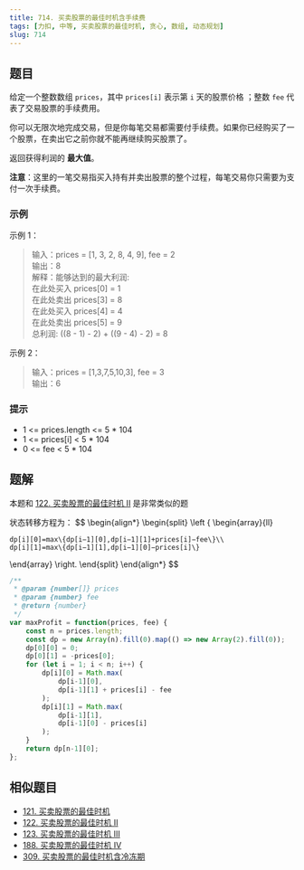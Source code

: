 ```yaml
---
title: 714. 买卖股票的最佳时机含手续费
tags: [力扣, 中等, 买卖股票的最佳时机, 贪心, 数组, 动态规划]
slug: 714
---
```

## 题目
给定一个整数数组 `prices`，其中 `prices[i]` 表示第 `i` 天的股票价格 ；整数 `fee` 代表了交易股票的手续费用。

你可以无限次地完成交易，但是你每笔交易都需要付手续费。如果你已经购买了一个股票，在卖出它之前你就不能再继续购买股票了。

返回获得利润的 **最大值**。

**注意**：这里的一笔交易指买入持有并卖出股票的整个过程，每笔交易你只需要为支付一次手续费。

### 示例
示例 1：

> 输入：prices = [1, 3, 2, 8, 4, 9], fee = 2  
> 输出：8  
> 解释：能够达到的最大利润:    
在此处买入 prices[0] = 1  
在此处卖出 prices[3] = 8  
在此处买入 prices[4] = 4  
在此处卖出 prices[5] = 9  
总利润: ((8 - 1) - 2) + ((9 - 4) - 2) = 8  

示例 2：

> 输入：prices = [1,3,7,5,10,3], fee = 3  
> 输出：6

### 提示
- 1 <= prices.length <= 5 * 104 
- 1 <= prices[i] < 5 * 104 
- 0 <= fee < 5 * 104

## 题解
本题和 [122. 买卖股票的最佳时机 II](./122) 是非常类似的题

状态转移方程为：
$$
\begin{align*}
\begin{split}
\left \{
\begin{array}{ll}

    dp[i][0]=max\{dp[i−1][0],dp[i−1][1]+prices[i]−fee\}\\
    dp[i][1]=max\{dp[i−1][1],dp[i−1][0]−prices[i]\}

\end{array}
\right.
\end{split}
\end{align*}
$$

```js
/**
 * @param {number[]} prices
 * @param {number} fee
 * @return {number}
 */
var maxProfit = function(prices, fee) {
    const n = prices.length;
    const dp = new Array(n).fill(0).map(() => new Array(2).fill(0));
    dp[0][0] = 0;
    dp[0][1] = -prices[0];
    for (let i = 1; i < n; i++) {
        dp[i][0] = Math.max(
            dp[i-1][0],
            dp[i-1][1] + prices[i] - fee
        );
        dp[i][1] = Math.max(
            dp[i-1][1],
            dp[i-1][0] - prices[i]
        );
    }
    return dp[n-1][0];
};
```

## 相似题目
- [121. 买卖股票的最佳时机](./121)
- [122. 买卖股票的最佳时机 II](./122)
- [123. 买卖股票的最佳时机 III](./123)
- [188. 买卖股票的最佳时机 IV](./188)
- [309. 买卖股票的最佳时机含冷冻期](./309)
